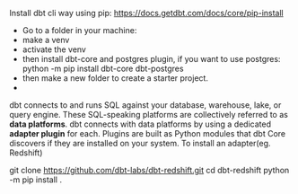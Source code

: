 
Install dbt cli way
using pip: https://docs.getdbt.com/docs/core/pip-install
- Go to a folder in your machine:
- make a venv
- activate the venv
- then install dbt-core and postgres plugin, if you want to use postgres: 
python -m pip install dbt-core dbt-postgres
- then make a new folder to create a starter project.
- 





dbt connects to and runs SQL against your database, warehouse, lake, or query engine. These SQL-speaking platforms are collectively referred to as **data platforms**. dbt connects with data platforms by using a dedicated **adapter plugin** for each. Plugins are built as Python modules that dbt Core discovers if they are installed on your system.
To install an adapter(eg. Redshift)

git clone https://github.com/dbt-labs/dbt-redshift.git
cd dbt-redshift
python -m pip install .




